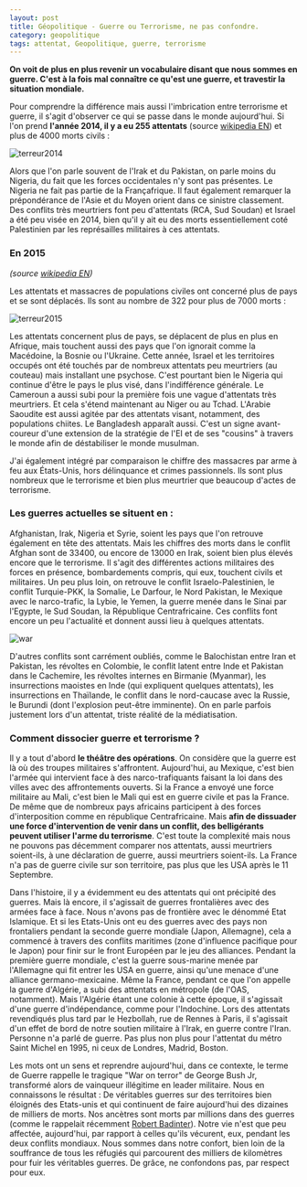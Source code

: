 ```yaml
---
layout: post
title: Géopolitique - Guerre ou Terrorisme, ne pas confondre.
category: geopolitique
tags: attentat, Geopolitique, guerre, terrorisme
---
```

**On voit de plus en plus revenir un vocabulaire disant que nous sommes en guerre. C'est à la fois mal connaître ce qu'est une guerre, et travestir la situation mondiale.**

Pour comprendre la différence mais aussi l'imbrication entre terrorisme et guerre, il s'agit d'observer ce qui se passe dans le monde aujourd'hui. Si l'on prend **l'année 2014, il y a eu 255 attentats** (source <a href="https://en.wikipedia.org/wiki/List_of_terrorist_incidents,_2014">wikipedia EN</a>) et plus de 4000 morts civils :

![terreur2014](https://filedn.eu/llqi9IBxlYouGRXYG2xlROb/img/2015/terror2014.jpg)

Alors que l'on parle souvent de l'Irak et du Pakistan, on parle moins du Nigeria, du fait que les forces occidentales n'y sont pas présentes. Le Nigeria ne fait pas partie de la Françafrique. Il faut également remarquer la prépondérance de l'Asie et du Moyen orient dans ce sinistre classement.  Des conflits très meurtriers font peu d'attentats (RCA, Sud Soudan) et Israel a été peu visée en 2014, bien qu'il y ait eu des morts essentiellement coté Palestinien par les représailles militaires à ces attentats.

### En 2015

*(source <a href="https://en.wikipedia.org/wiki/List_of_terrorist_incidents,_2015">wikipedia EN</a>)*

Les attentats et massacres de populations civiles ont concerné plus de pays et se sont déplacés. Ils sont au nombre de 322 pour plus de 7000 morts :

![terreur2015](https://filedn.eu/llqi9IBxlYouGRXYG2xlROb/img/2015/terror2014.jpg)

Les attentats concernent plus de pays, se déplacent de plus en plus en Afrique, mais touchent aussi des pays que l'on ignorait comme la Macédoine, la Bosnie ou l'Ukraine. Cette année, Israel et les territoires occupés ont été touchés par de nombreux attentats peu meurtriers (au couteau) mais installant une psychose. C'est pourtant bien le Nigeria qui continue d'être le pays le plus visé, dans l'indifférence générale. Le Cameroun a aussi subi pour la première fois une vague d'attentats très meurtriers. Et cela s'étend maintenant au Niger ou au Tchad. L'Arabie Saoudite est aussi agitée par des attentats visant, notamment, des populations chiites. Le Bangladesh apparaît aussi. C'est un signe avant-coureur d'une extension de la stratégie de l'EI et de ses "cousins" à travers le monde afin de déstabiliser le monde musulman.

J'ai également intégré par comparaison le chiffre des massacres par arme à feu aux États-Unis, hors délinquance et crimes passionnels. Ils sont plus nombreux que le terrorisme et bien plus meurtrier que beaucoup d'actes de terrorisme.

### Les guerres actuelles se situent en :

Afghanistan, Irak, Nigeria et Syrie, soient les pays que l'on retrouve également en tête des attentats. Mais les chiffres des morts dans le conflit Afghan sont de 33400, ou encore de 13000 en Irak, soient bien plus élevés encore que le terrorisme. Il s'agit des différentes actions militaires des forces en présence, bombardements compris, qui eux, touchent civils et militaires. Un peu plus loin, on retrouve le conflit Israelo-Palestinien, le conflit Turquie-PKK, la Somalie, Le Darfour, le Nord Pakistan, le Mexique avec le narco-trafic, la Lybie, le Yemen, la guerre menée dans le Sinai par l'Egypte, le Sud Soudan, la République Centrafricaine. Ces conflits font encore un peu l'actualité et donnent aussi lieu à quelques attentats.

![war](https://filedn.eu/llqi9IBxlYouGRXYG2xlROb/img/2015/war2015.jpg)

D'autres conflits sont carrément oubliés, comme le Balochistan entre Iran et Pakistan, les révoltes en Colombie, le conflit latent entre Inde et Pakistan dans le Cachemire, les révoltes internes en Birmanie (Myanmar), les insurrections maoistes en Inde (qui expliquent quelques attentats), les insurrections en Thaïlande, le conflit dans le nord-caucase avec la Russie, le Burundi (dont l'explosion peut-être imminente). On en parle parfois justement lors d'un attentat, triste réalité de la médiatisation.

### Comment dissocier guerre et terrorisme ?

Il y a tout d'abord **le théâtre des opérations**. On considère que la guerre est là où des troupes militaires s'affrontent. Aujourd'hui, au Mexique, c'est bien l'armée qui intervient face à des narco-trafiquants faisant la loi dans des villes avec des affrontements ouverts. Si la France a envoyé une force militaire au Mali, c'est bien le Mali qui est en guerre civile et pas la France. De même que de nombreux pays africains participent à des forces d'interposition comme en république Centrafricaine. Mais **afin de dissuader une force d'intervention de venir dans un conflit, des belligérants peuvent utiliser l'arme du terrorisme**. C'est toute la complexité mais nous ne pouvons pas décemment comparer nos attentats, aussi meurtriers soient-ils, à une déclaration de guerre, aussi meurtriers soient-ils. La France n'a pas de guerre civile sur son territoire, pas plus que les USA après le 11 Septembre.

Dans l'histoire, il y a évidemment eu des attentats qui ont précipité des guerres. Mais là encore, il s'agissait de guerres frontalières avec des armées face à face. Nous n'avons pas de frontière avec le dénommé Etat Islamique. Et si les Etats-Unis ont eu des guerres avec des pays non frontaliers pendant la seconde guerre mondiale (Japon, Allemagne), cela a commencé à travers des conflits maritimes (zone d'influence pacifique pour le Japon) pour finir sur le front Européen par le jeu des alliances. Pendant la première guerre mondiale, c'est la guerre sous-marine menée par l'Allemagne qui fit entrer les USA en guerre, ainsi qu'une menace d'une alliance germano-mexicaine. Même la France, pendant ce que l'on appelle la guerre d'Algérie, a subi des attentats en métropole (de l'OAS, notamment). Mais l'Algérie étant une colonie à cette époque, il s'agissait d'une guerre d'indépendance, comme pour l'Indochine. Lors des attentats revendiqués plus tard par le Hezbollah, rue de Rennes à Paris, il s'agissait d'un effet de bord de notre soutien militaire à l'Irak, en guerre contre l'Iran. Personne n'a parlé de guerre. Pas plus non plus pour l'attentat du métro Saint Michel en 1995, ni ceux de Londres, Madrid, Boston.

Les mots ont un sens et reprendre aujourd'hui, dans ce contexte, le terme de Guerre rappelle le tragique "War on terror" de George Bush Jr, transformé alors de vainqueur illégitime en leader militaire. Nous en connaissons le résultat : De véritables guerres sur des territoires bien éloignés des Etats-unis et qui continuent de faire aujourd'hui des dizaines de milliers de morts. Nos ancètres sont morts par millions dans des guerres (comme le rappelait récemment <a href="https://www.youtube.com/watch?v=C4CugOkEchw">Robert Badinter</a>). Notre vie n'est que peu affectée, aujourd'hui, par rapport à celles qu'ils vécurent, eux, pendant les deux conflits mondiaux. Nous sommes dans notre confort, bien loin de la souffrance de tous les réfugiés qui parcourent des milliers de kilomètres pour fuir les véritables guerres. De grâce, ne confondons pas, par respect pour eux.
